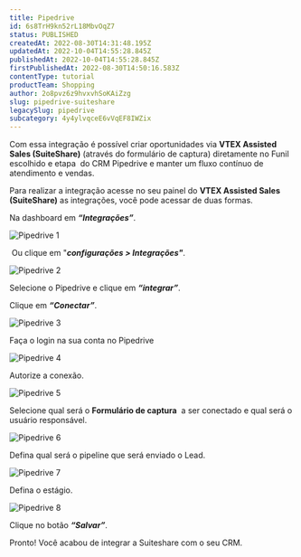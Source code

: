```yaml
---
title: Pipedrive
id: 6s8TrH9kn52rL18MbvOqZ7
status: PUBLISHED
createdAt: 2022-08-30T14:31:48.195Z
updatedAt: 2022-10-04T14:55:28.845Z
publishedAt: 2022-10-04T14:55:28.845Z
firstPublishedAt: 2022-08-30T14:50:16.583Z
contentType: tutorial
productTeam: Shopping
author: 2o8pvz6z9hvxvhSoKAiZzg
slug: pipedrive-suiteshare
legacySlug: pipedrive
subcategory: 4y4ylvqceE6vVqEF8IWZix
---
```


Com essa integração é possível criar oportunidades via **VTEX Assisted Sales (SuiteShare)** (através do formulário de captura) diretamente no Funil escolhido e etapa  do CRM Pipedrive e manter um fluxo contínuo de atendimento e vendas.

Para realizar a integração acesse no seu painel do **VTEX Assisted Sales (SuiteShare)** as integrações, você pode acessar de duas formas. 

Na dashboard em _**“Integrações”**_.

![Pipedrive 1](//images.ctfassets.net/alneenqid6w5/2VCqCuAJgX4c5kqnBx3YnN/e9142c549e1f18a21005b50f10cf71b5/Screenshot_2022-08-30_at_11-33-50_Pipedrive.png)

 Ou clique em "_**configurações > Integrações"**_.

![Pipedrive 2](//images.ctfassets.net/alneenqid6w5/Nhn2eGDJpBtVFFthvQZ7U/d51faa28f026a4255e20f25265770e43/Screenshot_2022-08-30_at_11-36-20_Pipedrive.png)

Selecione o Pipedrive e clique em _**“integrar”**_.

Clique em _**“Conectar”**_.

![Pipedrive 3](//images.ctfassets.net/alneenqid6w5/1g0sbuLweixaeJlazFhYFU/1168f8512f4aeb0cbde1b193caffe409/Screenshot_2022-08-30_at_11-36-25_Pipedrive.png)

Faça o login na sua conta no Pipedrive

![Pipedrive 4](//images.ctfassets.net/alneenqid6w5/3TD2H7RDO8b0dqMvkqSJ4N/d4a63437da3d6cce788843c33ac9c173/Screenshot_2022-08-30_at_11-36-30_Pipedrive.png)

Autorize a conexão.

![Pipedrive 5](//images.ctfassets.net/alneenqid6w5/2kQRACyZzHp6Dw0VrHGXrc/5ae1be25734616fc3d4488621b13c272/Screenshot_2022-08-30_at_11-36-35_Pipedrive.png)

Selecione qual será o **Formulário de captura**  a ser conectado e qual será o usuário responsável. 

![Pipedrive 6](//images.ctfassets.net/alneenqid6w5/3CCTVLOTW1c1dMXTmwFNQG/9fbfe42bf7a3caf548b9ccfb7770f330/Screenshot_2022-08-30_at_11-36-39_Pipedrive.png)

Defina qual será o pipeline que será enviado o Lead.

![Pipedrive 7](//images.ctfassets.net/alneenqid6w5/6E6RhqVHWwvGFmgCpMjga8/2e5add02161795cc1bc8abe9a676030e/Screenshot_2022-08-30_at_11-36-43_Pipedrive.png)

Defina o estágio.

![Pipedrive 8](//images.ctfassets.net/alneenqid6w5/6ReBh9zp1bL3Eqe5ibku1E/81b25ef6129bb6f68d38a949ebf7e991/Screenshot_2022-08-30_at_11-36-50_Pipedrive.png)

Clique no botão _**“Salvar”**_. 

Pronto! Você acabou de integrar a Suiteshare com o seu CRM.
